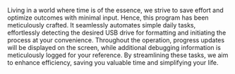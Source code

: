 Living in a world where time is of the essence, we strive to save effort and optimize outcomes with minimal input. Hence, this program has been meticulously crafted. 
It seamlessly automates simple daily tasks, effortlessly detecting the desired USB drive for formatting and initiating the process at your convenience. 
Throughout the operation, progress updates will be displayed on the screen, while additional debugging information is meticulously logged for your reference. 
By streamlining these tasks, we aim to enhance efficiency, saving you valuable time and simplifying your life.
